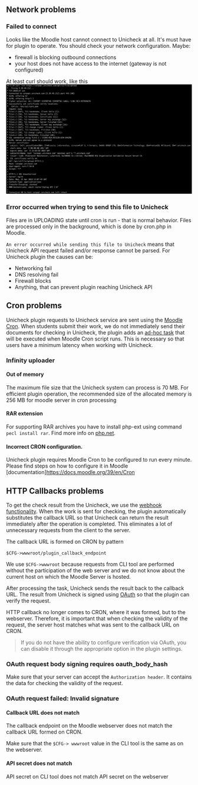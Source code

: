 ## Network problems
### Failed to connect
Looks like the Moodle host cannot connect to Unicheck at all. It's must have for plugin to operate.
You should check your network configuration.
Maybe:
 * firewall is blocking outbound connections
 * your host does not have access to the internet (gateway is not configured)

At least curl should work, like this
![ta-failed-to-connect](docs/images/ta-failed-to-connect.png)

### Error occurred when trying to send this file to Unicheck

Files are in UPLOADING state until cron is run - that is normal behavior. 
Files are processed only in the background, which is done by cron.php in Moodle.

`An error occurred while sending this file to Unicheck` means that Unicheck API request failed and/or response cannot be parsed. 
For Unicheck plugin the causes can be:

* Networking fail
* DNS resolving fail
* Firewall blocks
* Anything, that can prevent plugin reaching Unicheck API

## Cron problems

Unicheck plugin requests to Unicheck service are sent using the [Moodle Cron](https://docs.moodle.org/39/en/Cron).
When students submit their work, we do not immediately send their documents for checking in Unicheck,
the plugin adds an [ad-hoc task](https://docs.moodle.org/dev/Task_API) that will be executed when Moodle Cron script runs.
This is necessary so that users have a minimum latency when working with Unicheck.

### Infinity uploader

#### Out of memory

The maximum file size that the Unicheck system can process is 70 MB. 
For efficient plugin operation, the recommended size of the allocated memory is 256 MB for moodle server in cron processing

#### RAR extension

For supporting RAR archives you have to install php-ext using command `pecl install rar`. 
Find more info on [php.net](http://php.net/manual/en/rar.installation.php).

#### Incorrect CRON configuration. 

Unicheck plugin requires Moodle Cron to be configured to run every minute.
Please find steps on how to configure it in Moodle [documentation]https://docs.moodle.org/39/en/Cron 

## HTTP Callbacks problems

To get the check result from the Unicheck, we use the [webhook functionality](https://en.wikipedia.org/wiki/Webhook).
When the work is sent for checking, the plugin automatically substitutes the callback URL so that Unicheck can return the result immediately after the operation is completed.
This eliminates a lot of unnecessary requests from the client to the server.

The callback URL is formed on CRON by pattern

    $CFG->wwwroot/plugin_callback_endpoint

We use `$CFG->wwwroot` because requests from CLI tool are performed without the participation of the web server and we do not know about the current host on which the Moodle Server is hosted.

After processing the task, Unicheck sends the result back to the callback URL. The result from Unicheck is signed using [OAuth](https://tools.ietf.org/html/rfc5849) so that the plugin can verify the request.

HTTP callback no longer comes to CRON, where it was formed, but to the webserver.
Therefore, it is important that when checking the validity of the request, the server host matches what was sent to the callback URL on CRON.

 > If you do not have the ability to configure verification via OAuth, you can disable it through the appropriate option in the plugin settings.

### OAuth request body signing requires oauth_body_hash
Make sure that your server can accept the `Authorization header`. It contains the data for checking the validity of the request.

### OAuth request failed: Invalid signature
#### Callback URL does not match

The callback endpoint on the Moodle webserver does not match the callback URL formed on CRON.

Make sure that the `$CFG-> wwwroot` value in the CLI tool is the same as on the webserver.

#### API secret does not match

API secret on CLI tool does not match API secret on the webserver
